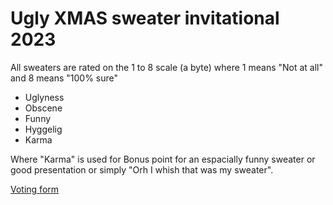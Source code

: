 
# Ugly XMAS sweater invitational 2023

All sweaters are rated on the 1 to 8 scale (a byte) where 1 means "Not at all" and 8 means "100% sure"

- Uglyness
- Obscene
- Funny
- Hyggelig
- Karma

Where "Karma" is used for Bonus point for an espacially funny sweater or good presentation or simply "Orh I whish that was my sweater".

[Voting form](https://forms.gle/YqPYJ2nm4davkdRn7)
